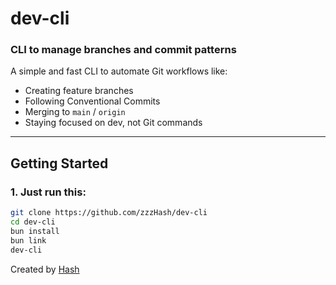 # dev-cli

### CLI to manage branches and commit patterns

A simple and fast CLI to automate Git workflows like:

- Creating feature branches
- Following Conventional Commits
- Merging to `main` / `origin`
- Staying focused on dev, not Git commands

---

## Getting Started

### 1. Just run this:

```bash
git clone https://github.com/zzzHash/dev-cli
cd dev-cli
bun install
bun link
dev-cli
```

Created by
[Hash](https://github.com/zzzHash)
